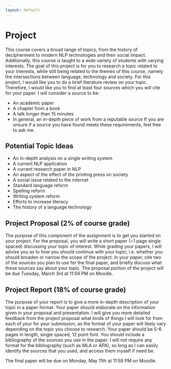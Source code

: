 ```yaml
---
layout: default
---
```


# Project

This course covers a broad range of topics, from the history of decipherment to modern NLP technologies and their social impact.
Additionally, this course is taught to a wide variety of students with varying interests.
The goal of this project is for you to research a topic related to your interests, 
while still being related to the themes of this course, namely the intersections between language, technology and society.
For this project, I would like you to do a brief literature review on your topic.
Therefore, I would like you to find at least four sources which you will cite for your paper.
I will consider a source to be:
* An academic paper
* A chapter from a book
* A talk longer than 15 minutes
* In general, an in-depth piece of work from a reputable source
If you are unsure if a source you have found meets these requirements, feel free to ask me.

## Potential Topic Ideas

* An in-depth analysis on a single writing system
* A current NLP application
* A current research paper in NLP
* An aspect of the effect of the printing press on society
* A social issue related to the internet
* Standard language reform
* Spelling reform
* Writing system reform
* Efforts to increase literacy
* The history of a language technology

## Project Proposal (2% of course grade)

The purpose of this component of the assignment is to get you started on your project. 
For the proposal, you will write a short paper (~1 page single spaced) discussing your topic of interest. 
While grading your papers, I will advise you as to how you should continue with your topic; i.e. whether you should broaden or narrow the scope of the project.
In your paper, cite two of the sources you plan to use for the final paper, and briefly discuss what these sources say about your topic.
The proposal portion of the project will be due Tuesday, March 3rd at 11:59 PM on Moodle.


## Project Report (18% of course grade)

The purpose of your report is to give a more in-depth description of your topic in a paper format. 
Your paper should elaborate on the information given in your proposal and presentation. 
I will give you more detailed feedback from the project proposal what kinds of things I will look for from each of your for your submission, 
as the format of your paper will likely vary depending on the topic you choose to research.
Your paper should be 5-6 pages in length, single spaced, 12 point font.
You should include a bibliography of the sources you use in the paper.
I will not require any format for the bibliography (such as MLA or APA), 
so long as I can easily identify the sources that you used, and access them myself if need be.

The final paper will be due on Monday, May 11th at 11:59 PM on Moodle.
